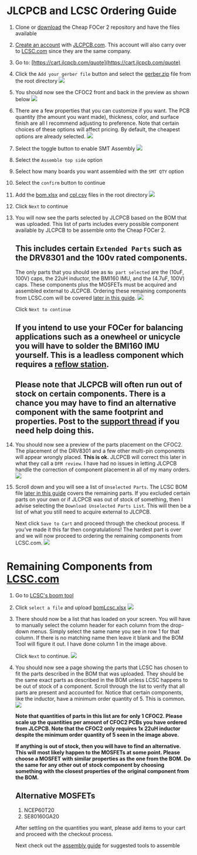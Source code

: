 # JLCPCB and LCSC Ordering Guide

1. Clone or [download](https://github.com/shamansystems/Cheap-FOCer-2/archive/master.zip) the Cheap FOCer 2 repository and have the files available

1. [Create an account](https://passport.easyeda.com/register) with [JLCPCB.com](http://JLCPCB.com). This account will also carry over to [LCSC.com](http://LCSC.com) since they are the same company.

1. Go to: [https://cart.jlcpcb.com/quote](https://cart.jlcpcb.com/quote) 

1. Click the `Add your gerber file` button and select the [gerber.zip](../gerber.zip) file from the root directory ![](a33759f1b319649d610ba648f7687170_html_362cf7f7.png)

1. You should now see the CFOC2 front and back in the preview as shown below ![](a33759f1b319649d610ba648f7687170_html_94f708f.png)

1. There are a few properties that you can customize if you want. The PCB quantity (the amount you want made), thickness, color, and surface finish are all I recommend adjusting to preference. Note that certain choices of these options will affect pricing. By default, the cheapest options are already selected. ![](a33759f1b319649d610ba648f7687170_html_c9b46488.png)

1.  Select the toggle button to enable SMT Assembly ![](a33759f1b319649d610ba648f7687170_html_ab889d60.png)

1.  Select the `Assemble top side` option

1.  Select how many boards you want assembled with the `SMT QTY` option

1.  Select the `confirm` button to continue

1.  Add the [bom.xlsx](../bom.xlsx) and [cpl.csv](../cpl.csv) files in the root directory ![](a33759f1b319649d610ba648f7687170_html_f09ce745.png)

1.  Click `Next` to continue

1. 
    You will now see the parts selected by JLCPCB based on the BOM that was uploaded. This list of parts includes every possible component available by JLCPCB to be assemble onto the Cheap FOCer 2. 
    
    ## This includes certain `Extended Parts` such as the DRV8301 and the 100v rated components.

    The only parts that you should see as `No part selected` are the (10uF, 100V) caps, the 22uH inductor, the BMI160 IMU, and the (4.7uF, 100V) caps. These components plus the MOSFETs must be acquired and assembled external to JLCPCB. Ordering these remaining components from LCSC.com will be covered [later in this guide](#remaining-components-from-lcsccom).
    ![](noPartsSelected.png)

    Click `Next to continue`

    ## If you intend to use your FOCer for balancing applications such as a onewheel or unicycle you will have to solder the BMI160 IMU yourself. This is a leadless component which requires a [reflow station](linkToReflowStation). 

    ## Please note that JLCPCB will often run out of stock on certain components. There is a chance you may have to find an alternative component with the same footprint and properties. Post to the [support thread](https://forum.esk8.news/t/cheap-focer-2-open-source-low-cost-vesc-6-based-esc-prototyped-materials-arrived-for-test-batch/13631/1) if you need help doing this.  

1. You should now see a preview of the parts placement on the CFOC2. The placement of the DRV8301 and a few other multi-pin components will appear wrongly placed. **This is ok.** JLCPCB will correct this later in what they call a `DFM review`. I have had no issues in letting JLCPCB handle the correction of component placement in all of my many orders. ![](a33759f1b319649d610ba648f7687170_html_a3977b4e.png)

1. 
    Scroll down and you will see a list of `Unselected Parts`. The LCSC BOM file [later in this guide](#remaining-components-from-lcsccom) covers the remaining parts. If you excluded certain parts on your own or if JLCPCB was out of stock of something, then I advise selecting the `Download Unselected Parts List`. This will then be a list of what you still need to acquire external to JLCPCB.

    Next click `Save to Cart` and proceed through the checkout process. If you’ve made it this far then congratulations! The hardest part is over and we will now proceed to ordering the remaining components from LCSC.com.
![](unselectedParts.png)

# Remaining Components from [LCSC.com](http://lcsc.com)

1. Go to [LCSC's boom tool](https://lcsc.com/bom.html#/upload)

1. Click `select a file` and upload [bomLcsc.xlsx](../bomLcsc.xlsx)
![](a33759f1b319649d610ba648f7687170_html_9af9f958.png)


1. There should now be a list that has loaded on your screen. You will have to manually select the column header for each column from the drop-down menus. Simply select the same name you see in row 1 for that column. If there is no matching name then leave it blank and the BOM Tool will figure it out. I have done column 1 in the image above.

    Click `Next` to continue.
    ![](a33759f1b319649d610ba648f7687170_html_5603b8d1.png)


1. You should now see a page showing the parts that LCSC has chosen to fit the parts described in the BOM that was uploaded. They should be the same exact parts as described in the BOM unless LCSC happens to be out of stock of a component. Scroll through the list to verify that all parts are present and accounted for. Notice that certain components, like the inductor, have a minimum order quantity of 5. This is common.
![](a33759f1b319649d610ba648f7687170_html_fab8b969.png)


    **Note that quantities of parts in this list are for only 1 CFOC2. Please scale up the quantities per amount of CFOC2 PCBs you have ordered from JLCPCB. Note that the CFOC2 only requires 1x 22uH inductor despite the minimum order quantity of 5 seen in the image above.**

    **If anything is out of stock, then you will have to find an alternative. This will most likely happen to the MOSFETs at some point. Please choose a MOSFET with similar properties as the one from the BOM. Do the same for any other out of stock component by choosing something with the closest properties of the original component from the BOM.**

    ## Alternative MOSFETs
    1. NCEP60T20
    1. SE80160GA20

    After settling on the quantities you want, please add items to your cart and proceed with the checkout process.

    Next check out the [assembly guide](../assembly/) for suggested tools to assemble